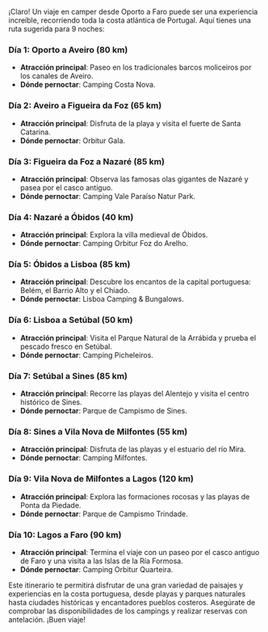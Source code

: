 ¡Claro! Un viaje en camper desde Oporto a Faro puede ser una experiencia increíble, recorriendo toda la costa atlántica de Portugal. Aquí tienes una ruta sugerida para 9 noches:

### Día 1: Oporto a Aveiro (80 km)
- **Atracción principal**: Paseo en los tradicionales barcos moliceiros por los canales de Aveiro.
- **Dónde pernoctar**: Camping Costa Nova.

### Día 2: Aveiro a Figueira da Foz (65 km)
- **Atracción principal**: Disfruta de la playa y visita el fuerte de Santa Catarina.
- **Dónde pernoctar**: Orbitur Gala.

### Día 3: Figueira da Foz a Nazaré (85 km)
- **Atracción principal**: Observa las famosas olas gigantes de Nazaré y pasea por el casco antiguo.
- **Dónde pernoctar**: Camping Vale Paraíso Natur Park.

### Día 4: Nazaré a Óbidos (40 km)
- **Atracción principal**: Explora la villa medieval de Óbidos.
- **Dónde pernoctar**: Camping Orbitur Foz do Arelho.

### Día 5: Óbidos a Lisboa (85 km)
- **Atracción principal**: Descubre los encantos de la capital portuguesa: Belém, el Barrio Alto y el Chiado.
- **Dónde pernoctar**: Lisboa Camping & Bungalows.

### Día 6: Lisboa a Setúbal (50 km)
- **Atracción principal**: Visita el Parque Natural de la Arrábida y prueba el pescado fresco en Setúbal.
- **Dónde pernoctar**: Camping Picheleiros.

### Día 7: Setúbal a Sines (85 km)
- **Atracción principal**: Recorre las playas del Alentejo y visita el centro histórico de Sines.
- **Dónde pernoctar**: Parque de Campismo de Sines.

### Día 8: Sines a Vila Nova de Milfontes (55 km)
- **Atracción principal**: Disfruta de las playas y el estuario del río Mira.
- **Dónde pernoctar**: Camping Milfontes.

### Día 9: Vila Nova de Milfontes a Lagos (120 km)
- **Atracción principal**: Explora las formaciones rocosas y las playas de Ponta da Piedade.
- **Dónde pernoctar**: Parque de Campismo Trindade.

### Día 10: Lagos a Faro (90 km)
- **Atracción principal**: Termina el viaje con un paseo por el casco antiguo de Faro y una visita a las Islas de la Ría Formosa.
- **Dónde pernoctar**: Camping Orbitur Quarteira.

Este itinerario te permitirá disfrutar de una gran variedad de paisajes y experiencias en la costa portuguesa, desde playas y parques naturales hasta ciudades históricas y encantadores pueblos costeros. Asegúrate de comprobar las disponibilidades de los campings y realizar reservas con antelación. ¡Buen viaje!
